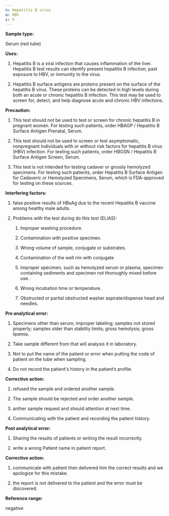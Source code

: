 ```yaml
---
n: Hepatitis B virus
a: HBV
s: h
---
```



__Sample type:__

Serum (red tube)

__Uses:__

1.	Hepatitis B is a viral infection that causes inflammation of the liver. Hepatitis B test results can identify present hepatitis B infection, past exposure to HBV, or immunity to the virus.

2.	Hepatitis B surface antigens are proteins present on the surface of the hepatitis B virus. These proteins can be detected in high levels during both an acute or chronic hepatitis B infection. This test may be used to screen for, detect, and help diagnose acute and chronic HBV infections.

__Precaution:__

1.	This test should not be used to test or screen for chronic hepatitis B in pregnant women. For testing such patients, order HBAGP / Hepatitis B Surface Antigen Prenatal, Serum.

2.	This test should not be used to screen or test asymptomatic, nonpregnant individuals with or without risk factors for hepatitis B virus (HBV) infection. For testing such patients, order HBGSN / Hepatitis B Surface Antigen Screen, Serum.

3.	This test is not intended for testing cadaver or grossly hemolyzed specimens. For testing such patients, order   Hepatitis B Surface Antigen for Cadaveric or Hemolyzed Specimens, Serum, which is FDA-approved for testing on these sources.


__Interfering factors:__

1.	 false positive results of HBsAg due to the recent Hepatitis B vaccine among healthy male adults.

2.	Problems with the test during do this test (ELIAS):

    1.	Improper washing procedure. 

    2.	Contamination with positive specimen.

    3.	Wrong volume of sample, conjugate or substrates. 

    4.	Contamination of the well rim with conjugate

    5.	Improper specimen, such as hemolyzed serum or plasma, specimen containing sediments and specimen not thoroughly mixed before use.

    6.	Wrong incubation time or temperature.  

    7.	Obstructed or partial obstructed washer aspirate/dispense head and needles. 



__Pre analytical error:__ 

1.	Specimens other than serum; improper labeling; samples not stored properly; samples older than stability limits; gross hemolysis; gross lipemia.

2.	Take sample different from that will analysis it in laboratory. 

3.	Not to put the name of the patient or error when putting the code of patient on the tube when sampling.

4.	Do not record the patient's history in the patient’s profile.

__Corrective action:__ 

1.	refused the sample and ordered another sample.

2.	The sample should be rejected and order another sample. 

3.	anther sample request and should attention at next time.

4.	Communicating with the patient and recording the patient history.



__Post analytical error:__

1.	Sharing the results of patients or writing the result incorrectly.

2.	write a wrong Patient name   in patient report.

__Corrective action:__

1.	communicate with patient then delivered him the correct results   and   we apologize for this mistake.

2.	the report is not delivered to the patient and the error must be discovered.


__Reference range:__

negative